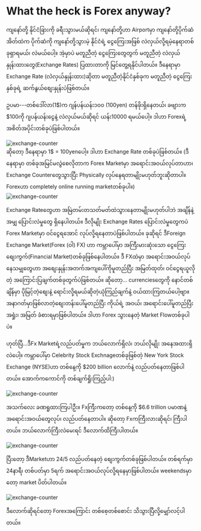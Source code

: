 # What the heck is Forex anyway?

ကျနော်တို့ နိုင်ငံခြားကို ခရီးသွားမယ်ဆိုရင်၊ ကျနော်တို့ဟာ Airportမှာ ကျနော်တို့ပိုက်ဆံအိတ်ထဲက ပိုက်ဆံကို ကျနော်တို့သွားမဲ့ နိုင်ငံရဲ့ ငွေကြေးအဖြစ် လဲလှယ်လို့ရမဲ့နေရာတစ်ခုရှာရမယ်၊ လဲမယ်​ပေါ့။ အဲ့မှာပဲ မတူညီတဲ့ ငွေကြေးတွေတွက် မတူညီတဲ့ လဲလှယ်နှုန်းထားတွေ(Exchange Rates) ပြထားတာကို မြင်တွေ့ရနိုင်ပါတယ်။ ဒီနေရာမှာ Exchange Rate (လဲဲလှယ်နှုန်းထား)ဆိုတာ မတူညီတဲ့နိုင်ငံနှစ်ခုက မတူညီတဲ့ ငွေကြေးနှစ်ခုရဲ့ ဆက်နွယ်စျေးနှုန်းပဲဖြစ်တယ်။

ဥပမာ---တစ်ဒေါ်လာ(1$)က ဂျန်ပန်ယန်း၁၀၀ (100yen) တန်ဖိုးရှိနေတယ်၊ ခဗျားက $100ကို ဂျပန်ယန်း​ငွေနဲ့ လဲလှယ်မယ်ဆိုရင် ယန်း10000 ရမယ်ပေါ့။ ဒါဟာ Forexရဲ့အစိတ်အပိုင်းတစ်ခုပဲဖြစ်ပါတယ်။
<div>
  <img alt = "exchange-counter" src = "https://bpcdn.co/images/2018/07/10221925/exchange-currency-150x150.png"/>
</div>
ဆိုတော့ ဒီနေရာမှာ 1$ = 100yenပေါ့။ ဒါဟာ Exchange Rate တစ်ခုပဲဖြစ်တယ်။ 
(ဒီနေရာမှာ တစ်ခုအမြင်မလွဲစေလိုတာက Forex Marketမှာ အရောင်းအဝယ်လုပ်တာဟာ၊ Exchange Counterတွေသွားပြီး Physically လုပ်နေရတာမျိုးမဟုတ်ဘူးဆိုတာပါ။ Forexဟာ completely online running marketတစ်ခုပါ။)
<div>
  <img alt = "exchange-counter" src = "https://bpcdn.co/images/2018/07/04130323/foreign-exchange-booth.png"/>
</div>
<!-- <div align = "center"><i>Fig(1)</i></div> -->

Exchange Rateတွေဟာ အမြဲတမ်းတသတ်မတ်ထဲသွားနေတာမျိုးမဟုတ်ပါဘဲ အချိန်နဲ့အမျှ ပြောင်းလဲမှုတွေ ရှိနေပါတယ်။ ဒီလိုမျိုး Exchange Rates ပြောင်းလဲမှုတွေကပဲ Forex Marketမှာ ဝင်ငွေရအောင် လုပ်လို့ရနေတာပဲဖြစ်ပါတယ်။
ခုဆိုရင် ဒီForeign Exchange Market(Forex (ဝါ) FX) ဟာ ကမ္ဘာပေါ်မှာ အကြီးမားဆုံးသော ငွေကြေးစျေးကွက်(Financial Market)တစ်ခုဖြစ်နေပါတယ်။ ဒီ FXထဲမှာ အရောင်းအဝယ်လုပ်နေသမျှတွေဟာ အစျေးနှုန်းအတက်အကျပေါ်ကိုမူတည်ပြီး အမြတ်ထုတ်၊ ဝင်ငွေရယူလိုတဲ့ အကြောင်းပြချက်တစ်ခုတွက်ပဲဖြစ်တယ်။ ဆိုတော့... currenciesတွေကို နောင်တစ်ချိန်မှာ ပိုမြင့်တဲ့စျေးနဲ့ ရောင်းလို့ရမယ်ဆိုတဲ့ယုံကြည်ချက်နဲ့ ဝယ်ထားကြတယ်ပေါ့ဗျာ။ အနာဂတ်မှာဖြစ်လာတဲ့စျေးတန်းပေါ်မူတည်ပြီး ကိုယ်ရဲ့ အဝယ်၊ အရောင်းပေါ်မူတည်ပြီး အရှုံး၊ အမြတ် ခံစားရမှာဖြစ်ပါတယ်။ ဒါဟာ Forex သွားနေတဲ့ Market Flowတစ်ခုပါပဲ။

ဟုတ်ပြီ...ဒီFx Marketရဲ့လည်ပတ်မှုက ဘယ်လောက်ရှိလဲ၊ ဘယ်လိုမျိုး အနေအထားရှိလဲပေါ့။ ကမ္ဘာပေါ်မှာ Celebrity Stock Exchnageတစ်ခုဖြစ်တဲ့ New York Stock Exchange (NYSE)ဟာ တစ်နေ့ကို $200 billion လောက်နဲ့ လည်ပတ်နေတာဖြစ်ပါတယ်။ အောက်ကကောင်ကို တစ်ချက်ရှိုးကြည့်ပါ:)
<div>
  <img alt = "exchange-counter" src = "https://bpcdn.co/images/2018/07/04120055/stock-market-monster.png"/>
</div>

အသက်လေး ခဏရူထားကြပါဦး။ Fxကြီးကတော့ တစ်နေ့ကို $6.6 trillion ပမာဏနဲ့ အရောင်းအဝယ်တွေလုပ်၊ လည်ပတ်နေတာပါ။ ဆိုတော့ Fxကကြီးလားဆိုရင်၊ ကြီးပါတယ်။ ဘယ်လောက်ကြီးလဲမေးရင် ဒီလောက်ထိကြီးပါတယ်။
<div>
  <img alt = "exchange-counter" src = "https://bpcdn.co/images/2018/07/04120534/forex-vs-stock-monsters.png"/>
</div>

ပြီး​တော့ ဒီMarketဟာ 24/5 လည်ပတ်နေတဲ့ စျေးကွက်တစ်ခုဖြစ်ပါတယ်။ တစ်ရက်မှာ 24နာရီ၊ တစ်ပတ်မှာ 5ရက် အရောင်းအဝယ်လုပ်လို့ရနေမှာဖြစ်ပါတယ်။ weekendsမှာတော့ market ပိတ်ပါတယ်။
<div>
  <img alt = "exchange-counter" src = "https://bpcdn.co/images/2018/07/29161036/global-fx-market-trading-volume.png"/>
</div>

ဒီလောက်ဆိုရင်တော့ Forexအကြောင်း တစ်စေ့တစ်စောင်း သိသွားပြီလို့မျှော်လင့်ပါတယ်။


